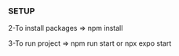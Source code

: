 ### SETUP

2-To install packages => npm install

3-To run project => npm run start or npx expo start
